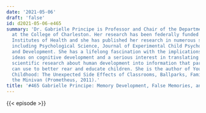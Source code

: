 ```yaml
---
date: '2021-05-06'
draft: 'false'
id: d2021-05-06-e465
summary: 'Dr. Gabrielle Principe is Professor and Chair of the Department of Psychology
  at the College of Charleston. Her research has been federally funded by the National
  Institutes of Health and she has published her research in numerous scientific journals
  including Psychological Science, Journal of Experimental Child Psychology, and Cognition
  and Development. She has a lifelong fascination with the implications of evolutionary
  ideas on cognitive development and a serious interest in translating the latest
  scientific research about human development into information that parents and teachers
  can use to better rear and educate children. She is the author of Your Brain on
  Childhood: The Unexpected Side Effects of Classrooms, Ballparks, Family Rooms, and
  the Minivan (Prometheus, 2011).'
title: '#465 Gabrielle Principe: Memory Development, False Memories, and Eyewitnesses'
---
```

{{< episode >}}
